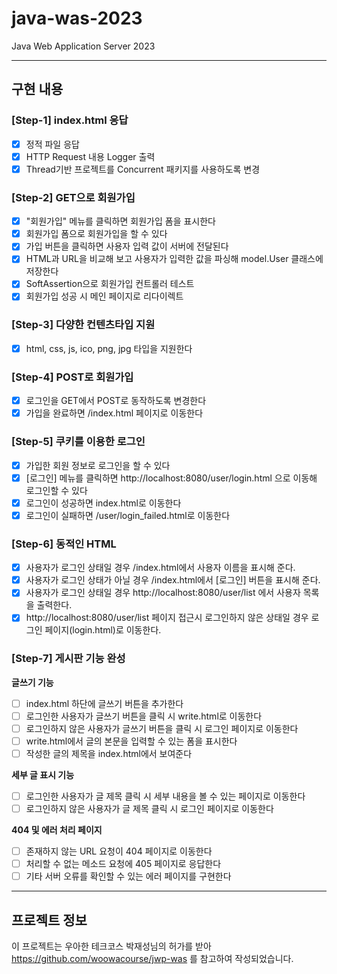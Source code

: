 # java-was-2023

Java Web Application Server 2023

---

## 구현 내용
### [Step-1] index.html 응답
- [x] 정적 파일 응답
- [x] HTTP Request 내용 Logger 출력
- [x] Thread기반 프로젝트를 Concurrent 패키지를 사용하도록 변경

### [Step-2] GET으로 회원가입
- [x] "회원가입" 메뉴를 클릭하면 회원가입 폼을 표시한다 
- [x] 회원가입 폼으로 회원가입을 할 수 있다
- [x] 가입 버튼을 클릭하면 사용자 입력 값이 서버에 전달된다
- [x] HTML과 URL을 비교해 보고 사용자가 입력한 값을 파싱해 model.User 클래스에 저장한다
- [x] SoftAssertion으로 회원가입 컨트롤러 테스트
- [x] 회원가입 성공 시 메인 페이지로 리다이렉트

### [Step-3] 다양한 컨텐츠타입 지원
- [x] html, css, js, ico, png, jpg 타입을 지원한다

### [Step-4] POST로 회원가입
- [x] 로그인을 GET에서 POST로 동작하도록 변경한다
- [x] 가입을 완료하면 /index.html 페이지로 이동한다

### [Step-5] 쿠키를 이용한 로그인
- [x] 가입한 회원 정보로 로그인을 할 수 있다
- [x] [로그인] 메뉴를 클릭하면 http://localhost:8080/user/login.html 으로 이동해 로그인할 수 있다
- [x] 로그인이 성공하면 index.html로 이동한다
- [x] 로그인이 실패하면 /user/login_failed.html로 이동한다

### [Step-6] 동적인 HTML

- [x] 사용자가 로그인 상태일 경우 /index.html에서 사용자 이름을 표시해 준다.
- [x] 사용자가 로그인 상태가 아닐 경우 /index.html에서 [로그인] 버튼을 표시해 준다.
- [x] 사용자가 로그인 상태일 경우 http://localhost:8080/user/list 에서 사용자 목록을 출력한다.
- [x] http://localhost:8080/user/list 페이지 접근시 로그인하지 않은 상태일 경우 로그인 페이지(login.html)로 이동한다.

### [Step-7] 게시판 기능 완성

**글쓰기 기능**

- [ ] index.html 하단에 글쓰기 버튼을 추가한다
- [ ] 로그인한 사용자가 글쓰기 버튼을 클릭 시 write.html로 이동한다
- [ ] 로그인하지 않은 사용자가 글쓰기 버튼을 클릭 시 로그인 페이지로 이동한다
- [ ] write.html에서 글의 본문을 입력할 수 있는 폼을 표시한다
- [ ] 작성한 글의 제목을 index.html에서 보여준다

**세부 글 표시 기능**

- [ ] 로그인한 사용자가 글 제목 클릭 시 세부 내용을 볼 수 있는 페이지로 이동한다
- [ ] 로그인하지 않은 사용자가 글 제목 클릭 시 로그인 페이지로 이동한다

**404 및 에러 처리 페이지**

- [ ] 존재하지 않는 URL 요청이 404 페이지로 이동한다
- [ ] 처리할 수 없는 메소드 요청에 405 페이지로 응답한다
- [ ] 기타 서버 오류를 확인할 수 있는 에러 페이지를 구현한다

---

## 프로젝트 정보

이 프로젝트는 우아한 테크코스 박재성님의 허가를 받아 https://github.com/woowacourse/jwp-was
를 참고하여 작성되었습니다.
